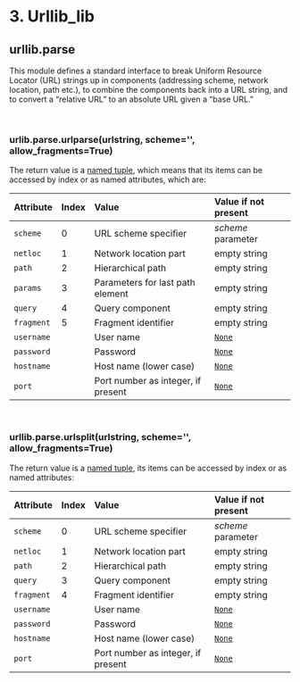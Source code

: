 # 3. Urllib_lib

## urllib.parse

This module defines a standard interface to break Uniform Resource Locator (URL) strings up in components (addressing scheme, network location, path etc.), to combine the components back into a URL string, and to convert a “relative URL” to an absolute URL given a “base URL.”

</br>

### urlib.parse.urlparse(urlstring, scheme='', allow_fragments=True)

The return value is a [named tuple](https://docs.python.org/3/glossary.html#term-named-tuple), which means that its items can be accessed by index or as named attributes, which are:

| Attribute  | Index | Value                              | Value if not present                                         |
| :--------- | :---- | :--------------------------------- | :----------------------------------------------------------- |
| `scheme`   | 0     | URL scheme specifier               | *scheme* parameter                                           |
| `netloc`   | 1     | Network location part              | empty string                                                 |
| `path`     | 2     | Hierarchical path                  | empty string                                                 |
| `params`   | 3     | Parameters for last path element   | empty string                                                 |
| `query`    | 4     | Query component                    | empty string                                                 |
| `fragment` | 5     | Fragment identifier                | empty string                                                 |
| `username` |       | User name                          | [`None`](https://docs.python.org/3/library/constants.html#None) |
| `password` |       | Password                           | [`None`](https://docs.python.org/3/library/constants.html#None) |
| `hostname` |       | Host name (lower case)             | [`None`](https://docs.python.org/3/library/constants.html#None) |
| `port`     |       | Port number as integer, if present | [`None`](https://docs.python.org/3/library/constants.html#None) |

</br>

### urllib.parse.urlsplit(urlstring, scheme='', allow_fragments=True)

The return value is a [named tuple](https://docs.python.org/3/glossary.html#term-named-tuple), its items can be accessed by index or as named attributes:

| Attribute  | Index | Value                              | Value if not present                                         |
| :--------- | :---- | :--------------------------------- | :----------------------------------------------------------- |
| `scheme`   | 0     | URL scheme specifier               | *scheme* parameter                                           |
| `netloc`   | 1     | Network location part              | empty string                                                 |
| `path`     | 2     | Hierarchical path                  | empty string                                                 |
| `query`    | 3     | Query component                    | empty string                                                 |
| `fragment` | 4     | Fragment identifier                | empty string                                                 |
| `username` |       | User name                          | [`None`](https://docs.python.org/3/library/constants.html#None) |
| `password` |       | Password                           | [`None`](https://docs.python.org/3/library/constants.html#None) |
| `hostname` |       | Host name (lower case)             | [`None`](https://docs.python.org/3/library/constants.html#None) |
| `port`     |       | Port number as integer, if present | [`None`](https://docs.python.org/3/library/constants.html#None) |